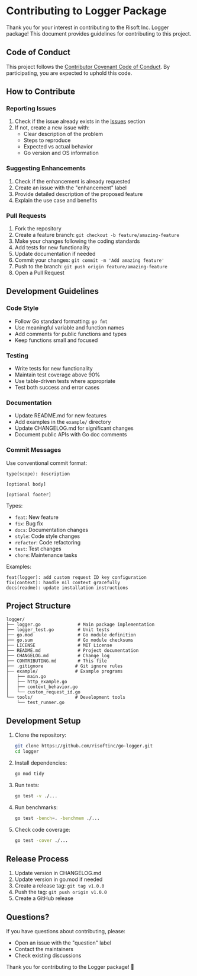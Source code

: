 # Contributing to Logger Package

Thank you for your interest in contributing to the Risoft Inc. Logger package! This document provides guidelines for contributing to this project.

## Code of Conduct

This project follows the [Contributor Covenant Code of Conduct](https://www.contributor-covenant.org/). By participating, you are expected to uphold this code.

## How to Contribute

### Reporting Issues

1. Check if the issue already exists in the [Issues](https://github.com/risoftinc/go-logger/issues) section
2. If not, create a new issue with:
   - Clear description of the problem
   - Steps to reproduce
   - Expected vs actual behavior
   - Go version and OS information

### Suggesting Enhancements

1. Check if the enhancement is already requested
2. Create an issue with the "enhancement" label
3. Provide detailed description of the proposed feature
4. Explain the use case and benefits

### Pull Requests

1. Fork the repository
2. Create a feature branch: `git checkout -b feature/amazing-feature`
3. Make your changes following the coding standards
4. Add tests for new functionality
5. Update documentation if needed
6. Commit your changes: `git commit -m 'Add amazing feature'`
7. Push to the branch: `git push origin feature/amazing-feature`
8. Open a Pull Request

## Development Guidelines

### Code Style

- Follow Go standard formatting: `go fmt`
- Use meaningful variable and function names
- Add comments for public functions and types
- Keep functions small and focused

### Testing

- Write tests for new functionality
- Maintain test coverage above 90%
- Use table-driven tests where appropriate
- Test both success and error cases

### Documentation

- Update README.md for new features
- Add examples in the `example/` directory
- Update CHANGELOG.md for significant changes
- Document public APIs with Go doc comments

### Commit Messages

Use conventional commit format:

```
type(scope): description

[optional body]

[optional footer]
```

Types:
- `feat`: New feature
- `fix`: Bug fix
- `docs`: Documentation changes
- `style`: Code style changes
- `refactor`: Code refactoring
- `test`: Test changes
- `chore`: Maintenance tasks

Examples:
```
feat(logger): add custom request ID key configuration
fix(context): handle nil context gracefully
docs(readme): update installation instructions
```

## Project Structure

```
logger/
├── logger.go              # Main package implementation
├── logger_test.go         # Unit tests
├── go.mod                 # Go module definition
├── go.sum                 # Go module checksums
├── LICENSE                # MIT License
├── README.md              # Project documentation
├── CHANGELOG.md           # Change log
├── CONTRIBUTING.md        # This file
├── .gitignore            # Git ignore rules
├── example/              # Example programs
│   ├── main.go
│   ├── http_example.go
│   ├── context_behavior.go
│   └── custom_request_id.go
└── tools/                # Development tools
    └── test_runner.go
```

## Development Setup

1. Clone the repository:
   ```bash
   git clone https://github.com/risoftinc/go-logger.git
   cd logger
   ```

2. Install dependencies:
   ```bash
   go mod tidy
   ```

3. Run tests:
   ```bash
   go test -v ./...
   ```

4. Run benchmarks:
   ```bash
   go test -bench=. -benchmem ./...
   ```

5. Check code coverage:
   ```bash
   go test -cover ./...
   ```

## Release Process

1. Update version in CHANGELOG.md
2. Update version in go.mod if needed
3. Create a release tag: `git tag v1.0.0`
4. Push the tag: `git push origin v1.0.0`
5. Create a GitHub release

## Questions?

If you have questions about contributing, please:
- Open an issue with the "question" label
- Contact the maintainers
- Check existing discussions

Thank you for contributing to the Logger package! 🚀
